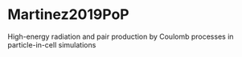 # Martinez2019PoP
High-energy radiation and pair production by Coulomb processes in particle-in-cell simulations
